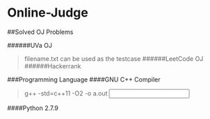 # Online-Judge
##Solved OJ Problems

######UVa OJ
> filename.txt can be used as the testcase
######LeetCode OJ
######Hackerrank

###Programming Language
####GNU C++ Compiler
> g++ -std=c++11 -O2 -o a.out <input file>

####Python 2.7.9
